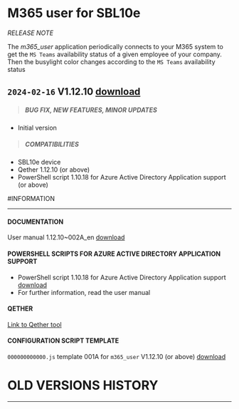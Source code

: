 # M365 user for SBL10e
*RELEASE NOTE*

The *m365_user* application periodically connects to your M365 system to get the `MS Teams` availability status of a given employee of your company. Then the busylight color changes according to the `MS Teams` availability status

## `2024-02-16` V1.12.10 [download](https://github.com/Qeedji/archives/blob/master/downloads/sbl10e/m365_user/V1.12.10/bm0032_m365_user-sbl10e-setup-1.12.10.bin)
>##### **BUG FIX, NEW FEATURES, MINOR UPDATES**
- Initial version
>##### **COMPATIBILITIES**
- SBL10e device
- Qether 1.12.10 (or above)
- PowerShell script 1.10.18 for Azure Active Directory Application support  (or above)

#INFORMATION
***********************************************************************
#### **DOCUMENTATION**
User manual 1.12.10~002A_en [download](https://github.com/Qeedji/archives/blob/master/downloads/sbl10e/m365_user/V1.12.10/sbl10e-m365-user-user_manual-1.12.10~002A_en.pdf)
#### **POWERSHELL SCRIPTS FOR AZURE ACTIVE DIRECTORY APPLICATION SUPPORT**
- PowerShell script 1.10.18 for Azure Active Directory Application support [download](https://github.com/Qeedji/archives/blob/master/downloads/scripts/powershell/Powershell_Innes_AAD-1.10.18.zip)
- For further information, read the user manual
#### **QETHER**
[Link to Qether tool](http://www.innes.pro/en/support/index.php?SBL10e/Qether)
#### **CONFIGURATION SCRIPT TEMPLATE**
`000000000000.js` template 001A for `m365_user` V1.12.10 (or above) [download](https://github.com/Qeedji/archives/blob/master/downloads/sbl10e/m365_user/V1.12.10/configuration-script-template/000000000000.js)

# OLD VERSIONS HISTORY
***********************************************************************

